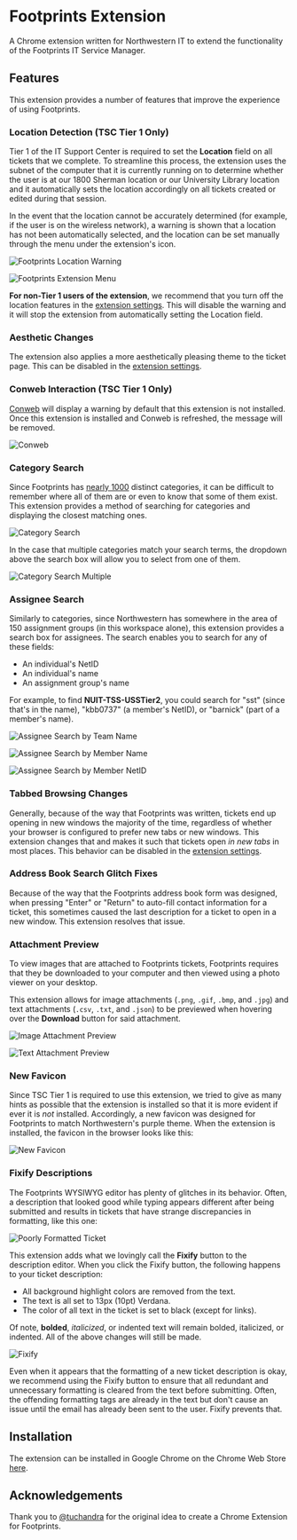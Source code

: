 # Footprints Extension
A Chrome extension written for Northwestern IT to extend the functionality of the Footprints IT Service Manager.

## Features
This extension provides a number of features that improve the experience of using Footprints.

### Location Detection (TSC Tier 1 Only)
Tier 1 of the IT Support Center is required to set the **Location** field on all tickets that we complete.
To streamline this process, the extension uses the subnet of the computer that it is currently running on to determine
whether the user is at our 1800 Sherman location or our University Library location and it automatically sets the location
accordingly on all tickets created or edited during that session.

In the event that the location cannot be accurately determined (for example, if the user is on the wireless network), a warning
is shown that a location has not been automatically selected, and the location can be set manually through the menu under the 
extension's icon.

![Footprints Location Warning](https://imgur.com/PKQl2JJ.jpg)

![Footprints Extension Menu](https://imgur.com/ivkXhRO.jpg)

**For non-Tier 1 users of the extension**, we recommend that you turn off the location features in the 
[extension settings](chrome://extensions/?options=bhcajiiignledggebpaalkpcccbjohhc). This will disable the warning and it will 
stop the extension from automatically setting the Location field.

### Aesthetic Changes
The extension also applies a more aesthetically pleasing theme to the ticket page. This can be disabled in the [extension settings](chrome://extensions/?options=bhcajiiignledggebpaalkpcccbjohhc).

### Conweb Interaction (TSC Tier 1 Only)
[Conweb](https://kb.northwestern.edu/internal/conweb) will display a warning by default that this extension is not installed. 
Once this extension is installed and Conweb is refreshed, the message will be removed.

![Conweb](https://imgur.com/jHcptxW.jpg)

### Category Search
Since Footprints has [nearly 1000](https://kb.northwestern.edu/internal/87181) distinct categories, it can be difficult to 
remember where all of them are or even to know that some of them exist. This extension provides a method of searching for 
categories and displaying the closest matching ones.

![Category Search](https://imgur.com/WJ2kbTn.jpg)

In the case that multiple categories match your search terms, the dropdown above the search box will allow you to select from
one of them.

![Category Search Multiple](https://imgur.com/PFkNn2r.jpg)

### Assignee Search
Similarly to categories, since Northwestern has somewhere in the area of 150 assignment groups (in this workspace alone), 
this extension provides a search box for assignees. The search enables you to search for any of these fields:
* An individual's NetID
* An individual's name
* An assignment group's name

For example, to find **NUIT-TSS-USSTier2**, you could search for "sst" (since that's in the name), "kbb0737" (a member's NetID),
or "barnick" (part of a member's name).

![Assignee Search by Team Name](https://imgur.com/Txh81Ji.jpg)

![Assignee Search by Member Name](https://imgur.com/lahPuZG.jpg)

![Assignee Search by Member NetID](https://imgur.com/wavaW6E.jpg)

### Tabbed Browsing Changes
Generally, because of the way that Footprints was written, tickets end up opening in new windows the majority of the time,
regardless of whether your browser is configured to prefer new tabs or new windows. This extension changes that and makes it
such that tickets open *in new tabs* in most places. This behavior can be disabled in the [extension settings](chrome://extensions/?options=bhcajiiignledggebpaalkpcccbjohhc).

### Address Book Search Glitch Fixes
Because of the way that the Footprints address book form was designed, when pressing "Enter" or "Return" to auto-fill contact
information for a ticket, this sometimes caused the last description for a ticket to open in a new window. This extension resolves
that issue.

### Attachment Preview
To view images that are attached to Footprints tickets, Footprints requires that they be downloaded to your computer and then viewed
using a photo viewer on your desktop.

This extension allows for image attachments (`.png`, `.gif`, `.bmp`, and `.jpg`) and text attachments (`.csv`, `.txt`, and `.json`) to be previewed when hovering over the **Download** button for said attachment.

 ![Image Attachment Preview](https://imgur.com/4AmptLN.jpg)

 ![Text Attachment Preview](https://imgur.com/0QcwTuM.jpg)

### New Favicon
Since TSC Tier 1 is required to use this extension, we tried to give as many hints as possible that the extension is installed
so that it is more evident if ever it is *not* installed. Accordingly, a new favicon was designed for Footprints to match Northwestern's
purple theme. When the extension is installed, the favicon in the browser looks like this:

![New Favicon](https://i.imgur.com/Yd4JlvG.jpg)

### Fixify Descriptions
The Footprints WYSIWYG editor has plenty of glitches in its behavior. Often, a description that looked good while typing appears different
after being submitted and results in tickets that have strange discrepancies in formatting, like this one:

![Poorly Formatted Ticket](https://imgur.com/ujxhjEj.jpg)

This extension adds what we lovingly call the **Fixify** button to the description editor. When you click the Fixify button, the following
happens to your ticket description:
* All background highlight colors are removed from the text.
* The text is all set to 13px (10pt) Verdana.
* The color of all text in the ticket is set to black (except for links).

Of note, **bolded**, *italicized*, or indented text will remain bolded, italicized, or indented. All of the above changes will still be made.

![Fixify](https://imgur.com/xlVx6DD.jpg)

Even when it appears that the formatting of a new ticket description is okay, we recommend using the Fixify button to ensure that all redundant
and unnecessary formatting is cleared from the text before submitting. Often, the offending formatting tags are already in the text but don't 
cause an issue until the email has already been sent to the user. Fixify prevents that.

## Installation
The extension can be installed in Google Chrome on the Chrome Web Store
[here](https://chrome.google.com/webstore/detail/footprints-selector/bhcajiiignledggebpaalkpcccbjohhc).

## Acknowledgements
Thank you to [@tuchandra](https://github.com/tuchandra) for the original idea to create a Chrome Extension for Footprints.